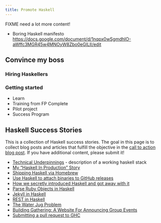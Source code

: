 ```yaml
---
title: Promote Haskell
---
```


FIXME need a lot more content!

* Boring Haskell manifesto https://docs.google.com/document/d/1nqpx0wSgmdhIO-aWffc3MGR45w4MNOyW8Zbo0eGILII/edit

## Convince my boss

### Hiring Haskellers

### Getting started

* Learn
* Training from FP Complete
* Pilot project
* Success Program

## Haskell Success Stories

This is a collection of Haskell success stories. The goal in this page is to
collect blog posts and articles that fulfill the objective in the [call to
action blog post](http://www.snoyman.com/blog/2017/04/haskell-success-stories).
If you have additional content, please submit it!

+ [Technical Underpinnings](http://blog.newbusinessmonitor.co.uk/posts/2017-04-25-technical-underpinnings.html) - description of a working haskell stack
+ [My “Haskell In Production” Story](https://medium.com/@djoyner/my-haskell-in-production-story-e48897ed54c)
+ [Shipping Haskell via Homebrew](http://chrispenner.ca/post/homebrew-haskell)
+ [Use Haskell to attach binaries to GitHub releases](http://taylor.fausak.me/2016/05/09/add-files-to-github-releases/)
+ [How we secretly introduced Haskell and got away with it](https://tech.channable.com/posts/2017-02-24-how-we-secretly-introduced-haskell-and-got-away-with-it.html)
+ [Parse Ruby Objects in Haskell](https://filib.io/posts/2017-04-24-parse-ruby-objects-in-haskell.html)
+ [Jekyll in Haskell](https://github.com/2016rshah/heckle)
+ [REST in Haskell](http://maciek.io/rest-api-in-haskell/)
+ [The Water Jug Problem](http://clrnd.com.ar/posts/2017-04-21-the-water-jug-problem-in-hedgehog.html)
+ [Building Gathering: A Website For Announcing Group Events](https://gilmi.me/post/2017/04/25/building-gathering)
+ [Submitting a pull request to GHC](https://chris-martin.org/2017/phabricator-ghc-pull-request)
